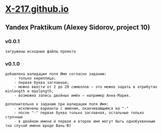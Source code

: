 # [X-217.github.io](https://x-217.github.io/)
## Yandex Praktikum (Alexey Sidorov, project 10) 

### v0.0.1

    загружены исходные файлы проекта
    
### v0.1.0

    добавлена валидация поля Имя согласно заданию:
        - только кириллица;
        - первая буква заглавная;
        - можно ввести от 2 до 20 символов — это можно задать в атрибутах minlength и maxlength;
        - возможна запись двойных имён — например Анна-Мария.
    
    дополнительно к заданию при валидации поля Имя:
        - исключены варианты с именем, оканчивающимся на "-"
        - после "-" первая буква только заглавная, остальные только строчные
        - в двойном имени и первое и второе имя могут быть однобуквенным (на случай имени вроде Вань-Ю)
    